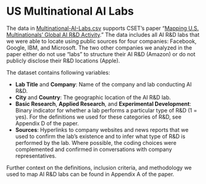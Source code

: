 # US Multinational AI Labs

The data in [Multinational-AI-Labs.csv](Multinational-AI-Labs.csv) supports CSET’s paper “[Mapping U.S. Multinationals’ Global AI R&D Activity](https://cset.georgetown.edu/research/mapping-u-s-multinationals-global-ai-rd-activity/).” The data includes all AI R&D labs that we were able to locate using public sources for four companies: Facebook, Google, IBM, and Microsoft. The two other companies we analyzed in the paper either do not use “labs” to structure their AI R&D (Amazon) or do not publicly disclose their R&D locations (Apple).  

The dataset contains following variables:  

* **Lab Title** and **Company**: Name of the company and lab conducting AI R&D.   
* **City** and **Country**: The geographic location of the AI R&D lab. 
* **Basic Research**, **Applied Research**, and **Experimental Development**: Binary indicator for whether a lab performs a particular type of R&D (1 = yes). For the definitions we used for these categories of R&D, see Appendix D of the paper.   
* **Sources**: Hyperlinks to company websites and news reports that we used to confirm the lab’s existence and to infer what type of R&D is performed by the lab. Where possible, the coding choices were complemented and confirmed in conversations with company representatives.

Further context on the definitions, inclusion criteria, and methodology we used to map AI R&D labs can be found in Appendix A of the paper. 
